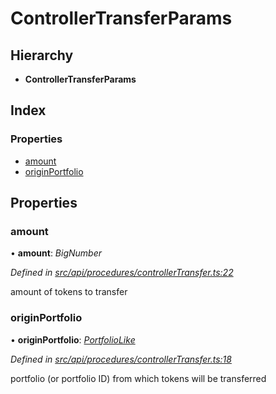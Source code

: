 # ControllerTransferParams

## Hierarchy

* **ControllerTransferParams**

## Index

### Properties

* [amount](controllertransferparams.md#amount)
* [originPortfolio](controllertransferparams.md#originportfolio)

## Properties

### amount

• **amount**: _BigNumber_

_Defined in_ [_src/api/procedures/controllerTransfer.ts:22_](https://github.com/PolymathNetwork/polymesh-sdk/blob/959efb76/src/api/procedures/controllerTransfer.ts#L22)

amount of tokens to transfer

### originPortfolio

• **originPortfolio**: [_PortfolioLike_](../globals.md#portfoliolike)

_Defined in_ [_src/api/procedures/controllerTransfer.ts:18_](https://github.com/PolymathNetwork/polymesh-sdk/blob/959efb76/src/api/procedures/controllerTransfer.ts#L18)

portfolio \(or portfolio ID\) from which tokens will be transferred

